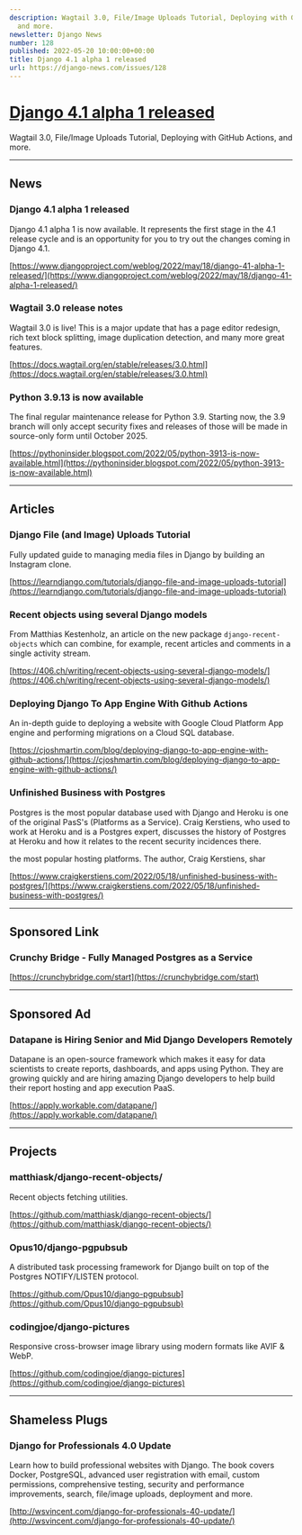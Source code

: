 ```yaml
---
description: Wagtail 3.0, File/Image Uploads Tutorial, Deploying with GitHub Actions,
  and more.
newsletter: Django News
number: 128
published: 2022-05-20 10:00:00+00:00
title: Django 4.1 alpha 1 released
url: https://django-news.com/issues/128
---
```


# [Django 4.1 alpha 1 released](https://django-news.com/issues/128)

Wagtail 3.0, File/Image Uploads Tutorial, Deploying with GitHub Actions, and more.

----

## News

### Django 4.1 alpha 1 released

<p>Django 4.1 alpha 1 is now available. It represents the first stage in the 4.1 release cycle and is an opportunity for you to try out the changes coming in Django 4.1.</p>

[https://www.djangoproject.com/weblog/2022/may/18/django-41-alpha-1-released/](https://www.djangoproject.com/weblog/2022/may/18/django-41-alpha-1-released/)

### Wagtail 3.0 release notes

<p>Wagtail 3.0 is live! This is a major update that has a page editor redesign, rich text block splitting, image duplication detection, and many more great features.</p>

[https://docs.wagtail.org/en/stable/releases/3.0.html](https://docs.wagtail.org/en/stable/releases/3.0.html)

### Python 3.9.13 is now available

<p>The final regular maintenance release for Python 3.9. Starting now, the 3.9 branch will only accept security fixes and releases of those will be made in source-only form until October 2025.</p>

[https://pythoninsider.blogspot.com/2022/05/python-3913-is-now-available.html](https://pythoninsider.blogspot.com/2022/05/python-3913-is-now-available.html)

----

## Articles

### Django File (and Image) Uploads Tutorial

<p>Fully updated guide to managing media files in Django by building an Instagram clone.</p>

[https://learndjango.com/tutorials/django-file-and-image-uploads-tutorial](https://learndjango.com/tutorials/django-file-and-image-uploads-tutorial)

### Recent objects using several Django models

<p>From Matthias Kestenholz, an article on the new package <code>django-recent-objects</code> which can combine, for example, recent articles and comments in a single activity stream.</p>

[https://406.ch/writing/recent-objects-using-several-django-models/](https://406.ch/writing/recent-objects-using-several-django-models/)

### Deploying Django To App Engine With Github Actions

<p>An in-depth guide to deploying a website with Google Cloud Platform App engine and performing migrations on a Cloud SQL database.</p>

[https://cjoshmartin.com/blog/deploying-django-to-app-engine-with-github-actions/](https://cjoshmartin.com/blog/deploying-django-to-app-engine-with-github-actions/)

### Unfinished Business with Postgres

<p>Postgres is the most popular database used with Django and Heroku is one of the original PasS's (Platforms as a Service). Craig Kerstiens, who used to work at Heroku and is a Postgres expert, discusses the history of Postgres at Heroku and how it relates to the recent security incidences there.</p>

<p> the most popular hosting platforms. The author, Craig Kerstiens, shar</p>

[https://www.craigkerstiens.com/2022/05/18/unfinished-business-with-postgres/](https://www.craigkerstiens.com/2022/05/18/unfinished-business-with-postgres/)

----

## Sponsored Link

### Crunchy Bridge - Fully Managed Postgres as a Service

[https://crunchybridge.com/start](https://crunchybridge.com/start)

----

## Sponsored Ad

### Datapane is Hiring Senior and Mid Django Developers Remotely

<p>Datapane is an open-source framework which makes it easy for data scientists to create reports, dashboards, and apps using Python. They are growing quickly and are hiring amazing Django developers to help build their report hosting and app execution PaaS.</p>

[https://apply.workable.com/datapane/](https://apply.workable.com/datapane/)

----

## Projects

### matthiask/django-recent-objects/

<p>Recent objects fetching utilities.</p>

[https://github.com/matthiask/django-recent-objects/](https://github.com/matthiask/django-recent-objects/)

### Opus10/django-pgpubsub

<p>A distributed task processing framework for Django built on top of the Postgres NOTIFY/LISTEN protocol.</p>

[https://github.com/Opus10/django-pgpubsub](https://github.com/Opus10/django-pgpubsub)

### codingjoe/django-pictures

<p>Responsive cross-browser image library using modern formats like AVIF &amp; WebP.</p>

[https://github.com/codingjoe/django-pictures](https://github.com/codingjoe/django-pictures)

----

## Shameless Plugs

### Django for Professionals 4.0 Update

<p>Learn how to build professional websites with Django. The book covers Docker, PostgreSQL, advanced user registration with email, custom permissions, comprehensive testing, security and performance improvements, search, file/image uploads, deployment and more.</p>

[http://wsvincent.com/django-for-professionals-40-update/](http://wsvincent.com/django-for-professionals-40-update/)